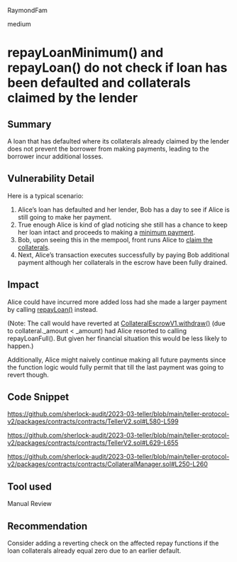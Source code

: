 RaymondFam

medium

# repayLoanMinimum() and repayLoan() do not check if loan has been defaulted and collaterals claimed by the lender

## Summary
A loan that has defaulted where its collaterals already claimed by the lender does not prevent the borrower from making payments, leading to the borrower incur additional losses.

## Vulnerability Detail
Here is a typical scenario:

1. Alice’s loan has defaulted and her lender, Bob has a day to see if Alice is still going to make her payment.
2. True enough Alice is kind of glad noticing she still has a chance to keep her loan intact and proceeds to making a [minimum payment](https://github.com/sherlock-audit/2023-03-teller/blob/main/teller-protocol-v2/packages/contracts/contracts/TellerV2.sol#L580-L599).
3. Bob, upon seeing this in the mempool, front runs Alice to [claim the collaterals](https://github.com/sherlock-audit/2023-03-teller/blob/main/teller-protocol-v2/packages/contracts/contracts/CollateralManager.sol#L250-L260).
4. Next, Alice’s transaction executes successfully by paying Bob additional payment although her collaterals in the escrow have been fully drained.

## Impact
Alice could have incurred more added loss had she made a larger payment by calling [repayLoan()](https://github.com/sherlock-audit/2023-03-teller/blob/main/teller-protocol-v2/packages/contracts/contracts/TellerV2.sol#L629-L655) instead. 

(Note: The call would have reverted at [CollateralEscrowV1.withdraw()](https://github.com/sherlock-audit/2023-03-teller/blob/main/teller-protocol-v2/packages/contracts/contracts/escrow/CollateralEscrowV1.sol#L92) (due to collateral._amount < _amount) had Alice resorted to calling repayLoanFull(). But given her financial situation this would be less likely to happen.)

Additionally, Alice might naively continue making all future payments since the function logic would fully permit that till the last payment was going to revert though.

## Code Snippet
https://github.com/sherlock-audit/2023-03-teller/blob/main/teller-protocol-v2/packages/contracts/contracts/TellerV2.sol#L580-L599

https://github.com/sherlock-audit/2023-03-teller/blob/main/teller-protocol-v2/packages/contracts/contracts/TellerV2.sol#L629-L655

https://github.com/sherlock-audit/2023-03-teller/blob/main/teller-protocol-v2/packages/contracts/contracts/CollateralManager.sol#L250-L260

## Tool used

Manual Review

## Recommendation
Consider adding a reverting check on the affected repay functions if the loan collaterals already equal zero due to an earlier default.
